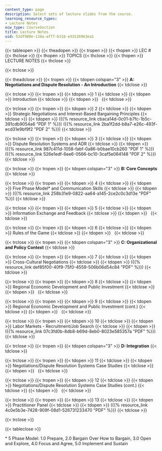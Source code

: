 ```yaml
---
content_type: page
description: Select sets of lecture slides from the course.
learning_resource_types:
- Lecture Notes
ocw_type: CourseSection
title: Lecture Notes
uid: 52df980e-134a-afff-b316-e33126963ea1
---
```


{{< tableopen >}}
{{< theadopen >}}
{{< tropen >}}
{{< thopen >}}
LEC #
{{< thclose >}}
{{< thopen >}}
TOPICS
{{< thclose >}}
{{< thopen >}}
LECTURE NOTES
{{< thclose >}}

{{< trclose >}}

{{< theadclose >}}
{{< tropen >}}
{{< tdopen colspan="3" >}}
**A: Negotiations and Dispute Resolution - An Introduction**
{{< tdclose >}}

{{< trclose >}}
{{< tropen >}}
{{< tdopen >}}
1
{{< tdclose >}}
{{< tdopen >}}
Introduction
{{< tdclose >}}
{{< tdopen >}}
 
{{< tdclose >}}

{{< trclose >}}
{{< tropen >}}
{{< tdopen >}}
2
{{< tdclose >}}
{{< tdopen >}}
Strategic Negotiations and Interest-Based Bargaining Principles
{{< tdclose >}}
{{< tdopen >}}
({{% resource_link cbaca14d-0c01-b7fc-1b5c-391cdb9054a6 "PDF 1" %}}) ({{% resource_link 2ba1f2dd-b8a7-e26c-493f-ecd31e9bf9f2 "PDF 2" %}})
{{< tdclose >}}

{{< trclose >}}
{{< tropen >}}
{{< tdopen >}}
3
{{< tdclose >}}
{{< tdopen >}}
Dispute Resolution Systems and ADR
{{< tdclose >}}
{{< tdopen >}}
({{% resource_link 987c411d-1058-fabf-0a86-b0bae10cb260 "PDF 1" %}}) ({{% resource_link 526e1edf-6ee6-0566-bc10-3caf5e064148 "PDF 2" %}})
{{< tdclose >}}

{{< trclose >}}
{{< tropen >}}
{{< tdopen colspan="3" >}}
**B: Core Concepts**
{{< tdclose >}}

{{< trclose >}}
{{< tropen >}}
{{< tdopen >}}
4
{{< tdclose >}}
{{< tdopen >}}
Five Phase Model\* and Communication Skills
{{< tdclose >}}
{{< tdopen >}}
({{% resource_link 258b31e9-0822-aa64-a145-2ce2c0c3d13e "PDF" %}})
{{< tdclose >}}

{{< trclose >}}
{{< tropen >}}
{{< tdopen >}}
5
{{< tdclose >}}
{{< tdopen >}}
Information Exchange and Feedback
{{< tdclose >}}
{{< tdopen >}}
 
{{< tdclose >}}

{{< trclose >}}
{{< tropen >}}
{{< tdopen >}}
6
{{< tdclose >}}
{{< tdopen >}}
Rules of the Game
{{< tdclose >}}
{{< tdopen >}}
 
{{< tdclose >}}

{{< trclose >}}
{{< tropen >}}
{{< tdopen colspan="3" >}}
**C: Organizational and Policy Context**
{{< tdclose >}}

{{< trclose >}}
{{< tropen >}}
{{< tdopen >}}
7
{{< tdclose >}}
{{< tdopen >}}
Cross-Cultural Negotiations
{{< tdclose >}}
{{< tdopen >}}
({{% resource_link def85f00-40f9-75f0-4559-506b06d54c84 "PDF" %}})
{{< tdclose >}}

{{< trclose >}}
{{< tropen >}}
{{< tdopen >}}
8
{{< tdclose >}}
{{< tdopen >}}
Regional Economic Development and Public Investment
{{< tdclose >}}
{{< tdopen >}}
 
{{< tdclose >}}

{{< trclose >}}
{{< tropen >}}
{{< tdopen >}}
9
{{< tdclose >}}
{{< tdopen >}}
Regional Economic Development and Public Investment (cont.)
{{< tdclose >}}
{{< tdopen >}}
 
{{< tdclose >}}

{{< trclose >}}
{{< tropen >}}
{{< tdopen >}}
10
{{< tdclose >}}
{{< tdopen >}}
Labor Markets - Recruitment/Job Search
{{< tdclose >}}
{{< tdopen >}}
({{% resource_link 07c3fd0b-8db8-b69d-8eb0-8023e585357a "PDF" %}})
{{< tdclose >}}

{{< trclose >}}
{{< tropen >}}
{{< tdopen colspan="3" >}}
**D: Integration**
{{< tdclose >}}

{{< trclose >}}
{{< tropen >}}
{{< tdopen >}}
11
{{< tdclose >}}
{{< tdopen >}}
Negotiations/Dispute Resolution Systems Case Studies
{{< tdclose >}}
{{< tdopen >}}
 
{{< tdclose >}}

{{< trclose >}}
{{< tropen >}}
{{< tdopen >}}
12
{{< tdclose >}}
{{< tdopen >}}
Negotiations/Dispute Resolution Systems Case Studies (cont.)
{{< tdclose >}}
{{< tdopen >}}
 
{{< tdclose >}}

{{< trclose >}}
{{< tropen >}}
{{< tdopen >}}
13
{{< tdclose >}}
{{< tdopen >}}
Practitioner Panel
{{< tdclose >}}
{{< tdopen >}}
({{% resource_link 4c0e5b3e-7428-909f-08d1-526731233470 "PDF" %}})
{{< tdclose >}}

{{< trclose >}}

{{< tableclose >}}

\* 5 Phase Model: 1.0 Prepare, 2.0 Bargain Over How to Bargain, 3.0 Open and Explore, 4.0 Focus and Agree, 5.0 Implement and Sustain